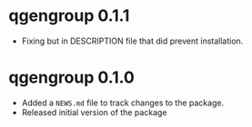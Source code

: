 # qgengroup 0.1.1

* Fixing but in DESCRIPTION file that did prevent installation.


# qgengroup 0.1.0

* Added a `NEWS.md` file to track changes to the package.
* Released initial version of the package
